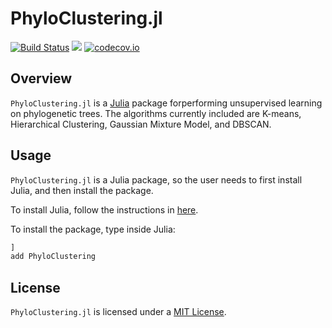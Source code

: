 # PhyloClustering.jl

[![Build Status](https://github.com/solislemuslab/PhyloClustering.jl/actions/workflows/CI.yml/badge.svg?branch=master)](https://github.com/solislemuslab/PhyloClustering.jl/actions/workflows/CI.yml?query=branch%3Amaster)
[![](https://img.shields.io/badge/docs-dev-blue.svg)](https://solislemuslab.github.io/PhyloClustering.jl/dev)
[![codecov.io](https://codecov.io/gh/YiboK/PhyloClustering.jl/branch/master/graph/badge.svg?token=AXGI6GHHCY)](http://codecov.io/gh/YiboK/PhyloClustering.jl)

## Overview

`PhyloClustering.jl` is a [Julia](http://julialang.org/) package forperforming unsupervised learning on phylogenetic trees. The algorithms currently included are K-means, Hierarchical Clustering, Gaussian Mixture Model, and DBSCAN.

## Usage

`PhyloClustering.jl` is a Julia package, so the user needs to first install Julia, and then install the package.

To install Julia, follow the instructions in [here](https://julialang.org/downloads/).

To install the package, type inside Julia:
```julia
]
add PhyloClustering
```
## License

`PhyloClustering.jl` is licensed under a
[MIT License](https://github.com/solislemuslab/PhyloClustering.jl/blob/master/LICENSE).
